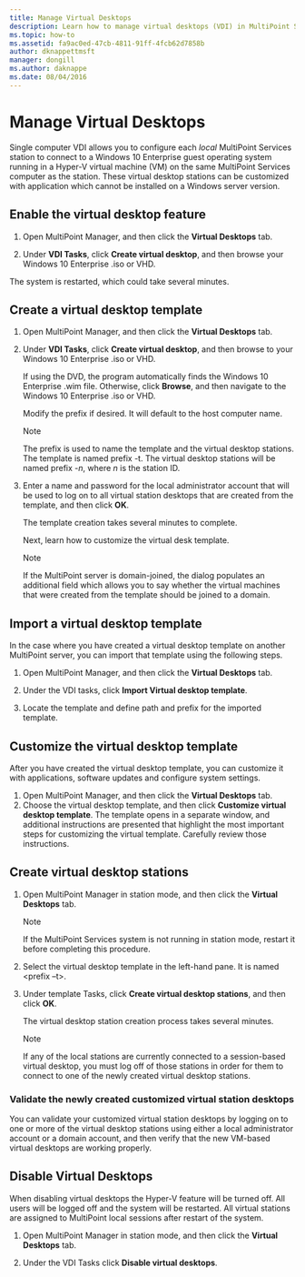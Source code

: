 ```yaml
---
title: Manage Virtual Desktops
description: Learn how to manage virtual desktops (VDI) in MultiPoint Services
ms.topic: how-to
ms.assetid: fa9ac0ed-47cb-4811-91ff-4fcb62d7858b
author: dknappettmsft
manager: dongill
ms.author: daknappe
ms.date: 08/04/2016
---
```

# Manage Virtual Desktops
Single computer VDI allows you to configure each *local* MultiPoint Services station to connect to a Windows 10 Enterprise guest operating system running in a Hyper-V virtual machine (VM) on the same MultiPoint Services computer as the station. These virtual desktop stations can be customized with application which cannot be installed on a Windows server version.

## Enable the virtual desktop feature

1.  Open MultiPoint Manager, and then click the **Virtual Desktops** tab.

2.  Under **VDI Tasks**, click **Create virtual desktop**, and then browse your Windows 10 Enterprise .iso or VHD.

The system is restarted, which could take several minutes.

## Create a virtual desktop template

1.  Open MultiPoint Manager, and then click the **Virtual Desktops** tab.

2.  Under **VDI Tasks**, click **Create virtual desktop**, and then browse to your Windows 10 Enterprise .iso or VHD.

    If using the DVD, the program automatically finds the Windows 10 Enterprise .wim file. Otherwise, click **Browse**, and then navigate to the Windows 10 Enterprise .iso or VHD.

    Modify the prefix if desired. It will default to the host computer name.

    > [!NOTE]
    > The prefix is used to name the template and the virtual desktop stations. The template is named prefix \-t. The virtual desktop stations will be named prefix \-*n*, where *n* is the station ID.

4.  Enter a name and password for the local administrator account that will be used to log on to all virtual station desktops that are created from the template, and then click **OK**.

    The template creation takes several minutes to complete.

    Next, learn how to customize the virtual desk template.

    > [!NOTE]
    > If the MultiPoint server is domain-joined, the dialog populates an additional field which allows you to say whether the virtual machines that were created from the template should be joined to a domain.

## Import a virtual desktop template
In the case where you have created a virtual desktop template on another MultiPoint server, you can import that template using the following steps.

1.    Open MultiPoint Manager, and then click the **Virtual Desktops** tab.

2.    Under the VDI tasks, click **Import Virtual desktop template**.

3.    Locate the template and define path and prefix for the imported template.

## Customize the virtual desktop template
After you have created the virtual desktop template, you can customize it with applications, software updates and configure system settings.

1. Open MultiPoint Manager, and then click the **Virtual Desktops** tab.
2. Choose the virtual desktop template, and then click **Customize virtual desktop template**.
The template opens in a separate window, and additional instructions are presented that highlight the most important steps for customizing the virtual template. Carefully review those instructions.

## Create virtual desktop stations

1.  Open MultiPoint Manager in station mode, and then click the **Virtual Desktops** tab.

    > [!NOTE]
    > If the MultiPoint Services system is not running in station mode, restart it before completing this procedure.

2.  Select the virtual desktop template in the left\-hand pane. It is named <prefix –t>.

3.  Under template Tasks, click **Create virtual desktop stations**, and then click **OK**.

    The virtual desktop station creation process takes several minutes.

    > [!NOTE]
    > If any of the local stations are currently connected to a session\-based virtual desktop, you must log off of those stations in order for them to connect to one of the newly created virtual desktop stations.

### Validate the newly created customized virtual station desktops

You can validate your customized virtual station desktops by logging on to one or more of the virtual desktop stations using either a local administrator account or a domain account, and then verify that the new VM\-based virtual desktops are working properly.

## Disable Virtual Desktops

When disabling virtual desktops the Hyper-V feature will be turned off. All users will be logged off and the system will be restarted. All virtual stations are assigned to MultiPoint local sessions after restart of the system.

1. Open MultiPoint Manager in station mode, and then click the **Virtual Desktops** tab.

2. Under the VDI Tasks click **Disable virtual desktops**.
